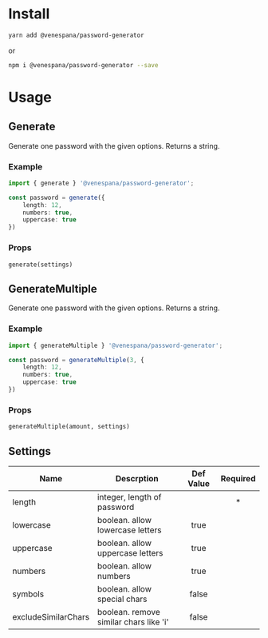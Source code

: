 # Install

```bash
yarn add @venespana/password-generator
```
or
```bash
npm i @venespana/password-generator --save
```

# Usage

## Generate

Generate one password with the given options. Returns a string.

### Example
```ts
import { generate } '@venespana/password-generator';

const password = generate({
    length: 12,
    numbers: true,
    uppercase: true
})

```

### Props

`generate(settings)`

## GenerateMultiple

Generate one password with the given options. Returns a string.

### Example
```ts
import { generateMultiple } '@venespana/password-generator';

const password = generateMultiple(3, {
    length: 12,
    numbers: true,
    uppercase: true
})

```

### Props

`generateMultiple(amount, settings)`

## Settings

Name                |Descrption                            |Def Value|Required
--------------------|--------------------------------------|:-------:|:------:
length              |integer, length of password           |         |*
lowercase           |boolean. allow lowercase letters      |true     |
uppercase           |boolean. allow uppercase letters      |true     |
numbers             |boolean. allow numbers                |true     |
symbols             |boolean. allow special chars          |false    |
excludeSimilarChars |boolean. remove similar chars like 'i'|false    |
